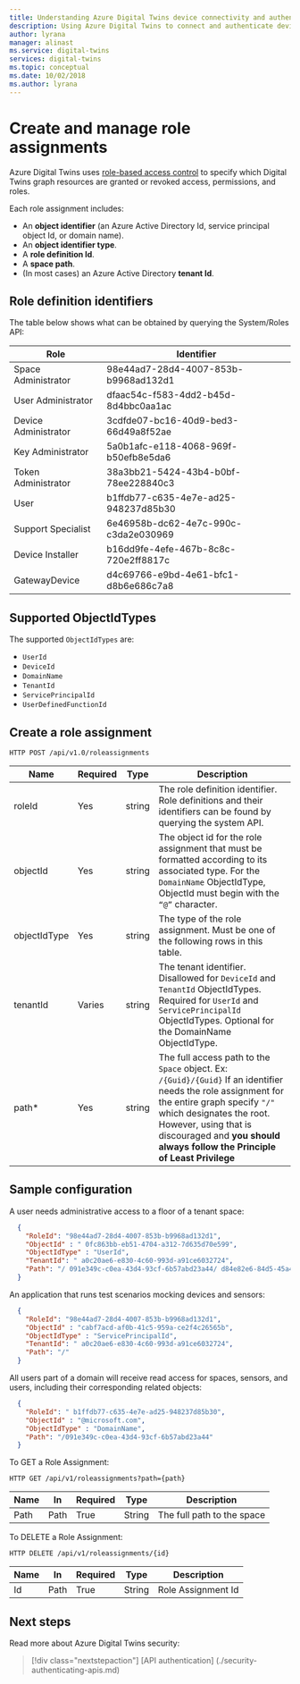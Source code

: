 ```yaml
---
title: Understanding Azure Digital Twins device connectivity and authentication | Microsoft Docs
description: Using Azure Digital Twins to connect and authenticate devices
author: lyrana
manager: alinast
ms.service: digital-twins
services: digital-twins
ms.topic: conceptual
ms.date: 10/02/2018
ms.author: lyrana
---
```


# Create and manage role assignments

Azure Digital Twins uses [role-based access control](./security-role-based-access-control.md) to specify which Digital Twins graph resources are granted or revoked access, permissions, and roles.

Each role assignment includes:

* An **object identifier** (an Azure Active Directory Id, service principal object Id, or domain name).
* An **object identifier type**.
* A **role definition Id**.
* A **space path**.
* (In most cases) an Azure Active Directory **tenant Id**.

## Role definition identifiers

The table below shows what can be obtained by querying the System/Roles API:

|**Role** | **Identifier** |
|---------|---------|
| Space Administrator | 98e44ad7-28d4-4007-853b-b9968ad132d1 |
| User Administrator| dfaac54c-f583-4dd2-b45d-8d4bbc0aa1ac |
| Device Administrator | 3cdfde07-bc16-40d9-bed3-66d49a8f52ae |
| Key Administrator | 5a0b1afc-e118-4068-969f-b50efb8e5da6 |
| Token Administrator | 38a3bb21-5424-43b4-b0bf-78ee228840c3 |
| User | b1ffdb77-c635-4e7e-ad25-948237d85b30 |
| Support Specialist | 6e46958b-dc62-4e7c-990c-c3da2e030969 |
| Device Installer | b16dd9fe-4efe-467b-8c8c-720e2ff8817c |
| GatewayDevice | d4c69766-e9bd-4e61-bfc1-d8b6e686c7a8 |

## Supported ObjectIdTypes

The supported `ObjectIdTypes` are:

* `UserId`
* `DeviceId`
* `DomainName`
* `TenantId`
* `ServicePrincipalId`
* `UserDefinedFunctionId`

## Create a role assignment

```plaintext
HTTP POST /api/v1.0/roleassignments
```

| **Name** | **Required** | **Type** | **Description** |
|---------|---------|---------|---------|
|roleId| Yes |string | The role definition identifier. Role definitions and their identifiers can be found by querying the system API. |
|objectId | Yes |string | The object id for the role assignment that must be formatted according to its associated type. For the `DomainName` ObjectIdType, ObjectId must begin with the `“@”` character. |
| objectIdType | Yes |string | The type of the role assignment. Must be one of the following rows in this table. |
| tenantId | Varies | string |The tenant identifier. Disallowed for `DeviceId` and `TenantId` ObjectIdTypes. Required for `UserId` and `ServicePrincipalId` ObjectIdTypes. Optional for the DomainName ObjectIdType. |
| path* | Yes | string |The full access path to the `Space` object. Ex: `/{Guid}/{Guid}` If an identifier needs the role assignment for the entire graph specify `"/"` which designates the root. However, using that is discouraged and **you should always follow the Principle of Least Privilege** |

## Sample configuration

A user needs administrative access to a floor of a tenant space:

  ```json
    {
      "RoleId": "98e44ad7-28d4-4007-853b-b9968ad132d1",
      "ObjectId" : " 0fc863bb-eb51-4704-a312-7d635d70e599",
      "ObjectIdType" : "UserId",
      "TenantId": " a0c20ae6-e830-4c60-993d-a91ce6032724",
      "Path": "/ 091e349c-c0ea-43d4-93cf-6b57abd23a44/ d84e82e6-84d5-45a4-bd9d-006a118e3bab"
    }
  ```

An application that runs test scenarios mocking devices and sensors:

  ```json
    {
      "RoleId": "98e44ad7-28d4-4007-853b-b9968ad132d1",
      "ObjectId" : "cabf7acd-af0b-41c5-959a-ce2f4c26565b",
      "ObjectIdType" : "ServicePrincipalId",
      "TenantId": " a0c20ae6-e830-4c60-993d-a91ce6032724",
      "Path": "/"
    }
  ```

All users part of a domain will receive read access for spaces, sensors, and users, including their corresponding related objects:

  ```json
    {
      "RoleId": " b1ffdb77-c635-4e7e-ad25-948237d85b30",
      "ObjectId" : "@microsoft.com",
      "ObjectIdType" : "DomainName",
      "Path": "/091e349c-c0ea-43d4-93cf-6b57abd23a44"
    }
  ```

To GET a Role Assignment:

```plaintext
HTTP GET /api/v1/roleassignments?path={path}
```

| **Name** | **In** | **Required** |	**Type** |	**Description** |
|---------|---------|---------|---------|---------|
| Path | Path | True | String |	The full path to the space |

To DELETE a Role Assignment:

```plaintext
HTTP DELETE /api/v1/roleassignments/{id}
```

| **Name** | **In** | **Required** | **Type** | **Description** |
|---------|---------|---------|---------|---------|
| Id | Path| True | String |	Role Assignment Id |

## Next steps

Read more about Azure Digital Twins security:

> [!div class="nextstepaction"]
> [API authentication] (./security-authenticating-apis.md)